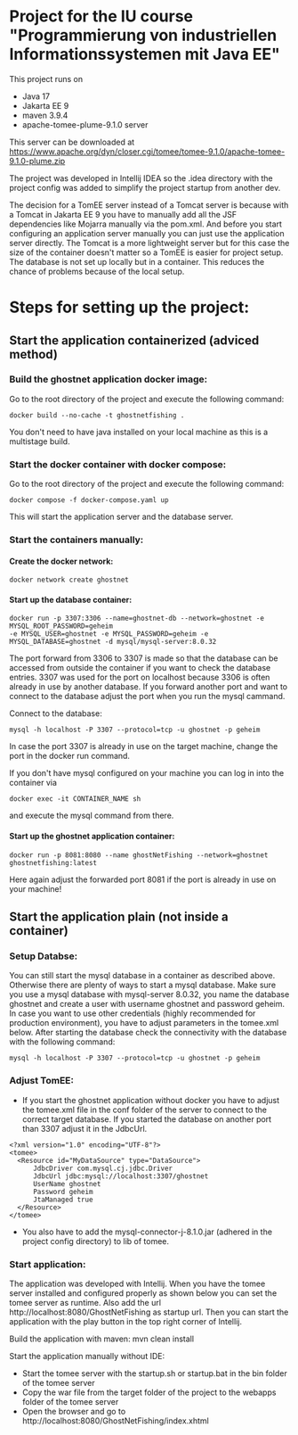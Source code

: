 # Project for the IU course "Programmierung von industriellen Informationssystemen mit Java EE"

This project runs on 
- Java 17
- Jakarta EE 9
- maven 3.9.4
- apache-tomee-plume-9.1.0 server

This server can be downloaded at 
https://www.apache.org/dyn/closer.cgi/tomee/tomee-9.1.0/apache-tomee-9.1.0-plume.zip

The project was developed in Intellij IDEA so the .idea directory with the project
config was added to simplify the project startup from another dev. 

The decision for a TomEE server instead of a Tomcat server is because with a
Tomcat in Jakarta EE 9 you have to manually add all the JSF dependencies like
Mojarra manually via the pom.xml. And before you start configuring an application
server manually you can just use the application server directly. The Tomcat is a more
lightweight server but for this case the size of the container doesn't matter so a
TomEE is easier for project setup.
The database is not set up locally but in a container. This reduces the
chance of problems because of the local setup.

# Steps for setting up the project:

## Start the application containerized (adviced method)

### Build the ghostnet application docker image:
Go to the root directory of the project and execute the following command:
```
docker build --no-cache -t ghostnetfishing .
```
You don't need to have java installed on your local machine as this is a multistage build.

### Start the docker container with docker compose:
Go to the root directory of the project and execute the following command:
```
docker compose -f docker-compose.yaml up
```
This will start the application server and the database server.

### Start the containers manually:

#### Create the docker network:
```
docker network create ghostnet
```
#### Start up the database container:
```
docker run -p 3307:3306 --name=ghostnet-db --network=ghostnet -e MYSQL_ROOT_PASSWORD=geheim 
-e MYSQL_USER=ghostnet -e MYSQL_PASSWORD=geheim -e MYSQL_DATABASE=ghostnet -d mysql/mysql-server:8.0.32
```
The port forward from 3306 to 3307 is made so that the database can be accessed from outside the container if you want to check the database entries. 3307 was used for the port on localhost because 3306 is often already in use by another database. If you forward another port and want to connect to the database adjust the port when you run the mysql cammand.

Connect to the database:
```
mysql -h localhost -P 3307 --protocol=tcp -u ghostnet -p geheim
```

In case the port 3307 is already in use on the target machine, change the port in the docker run
command.

If you don't have mysql configured on your machine you can log in into the container via
```
docker exec -it CONTAINER_NAME sh
```
and execute the mysql command from there.

#### Start up the ghostnet application container:
```
docker run -p 8081:8080 --name ghostNetFishing --network=ghostnet ghostnetfishing:latest
```
Here again adjust the forwarded port 8081 if the port is already in use on your machine!

## Start the application plain (not inside a container)

### Setup Databse:
You can still start the mysql database in a container as described above. Otherwise there are plenty of ways to start a mysql database.
Make sure you use a mysql database with mysql-server 8.0.32, you name the database ghostnet and create a user with username ghostnet and
password geheim.
In case you want to use other credentials (highly recommended for production environment), you have to adjust parameters in the tomee.xml below.
After starting the database check the connectivity with the database with the following command:
```
mysql -h localhost -P 3307 --protocol=tcp -u ghostnet -p geheim
```

### Adjust TomEE: 
- If you start the ghostnet application without docker you have to adjust the tomee.xml file in the conf folder of the server 
to connect to the correct target database. If you started the database on another port than 3307 adjust it in the JdbcUrl.
```
<?xml version="1.0" encoding="UTF-8"?>
<tomee>
  <Resource id="MyDataSource" type="DataSource">
      JdbcDriver com.mysql.cj.jdbc.Driver
      JdbcUrl jdbc:mysql://localhost:3307/ghostnet
      UserName ghostnet
      Password geheim
      JtaManaged true
  </Resource>
</tomee>
```

- You also have to add the mysql-connector-j-8.1.0.jar (adhered in the project config directory) to lib of tomee.

### Start application:
The application was developed with Intellij. When you have the tomee server installed and configured properly as shown below you can set the tomee server as runtime. 
Also add the url http://localhost:8080/GhostNetFishing as startup url. Then you can start the application with the play button in the top right corner of Intellij.

Build the application with maven: mvn clean install

Start the application manually without IDE:
- Start the tomee server with the startup.sh or startup.bat in the bin folder of the tomee server
- Copy the war file from the target folder of the project to the webapps folder of the tomee server
- Open the browser and go to http://localhost:8080/GhostNetFishing/index.xhtml